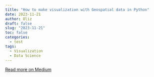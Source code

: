 ```yaml
---
title: "How to make visualization with Geospatial data in Python"
date: 2023-11-21
author: Oliz
draft: false
slug: "2023-11-21"
toc: false
categories:
  - test
tags:
  - Visualization 
  - Data Science
---
```


[Read more on Medium](https://medium.com/@sz614/how-to-make-visualization-with-geospatial-data-in-python-0f3a9677bce9)

